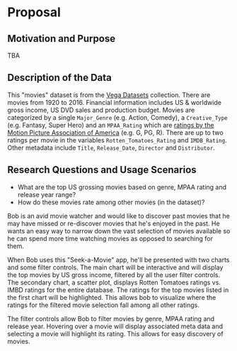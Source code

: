 # Proposal

## Motivation and Purpose

TBA

## Description of the Data

This "movies" dataset is from the [Vega Datasets][1] collection. There are movies from 1920 to 2016. Financial information includes US & worldwide gross income, US DVD sales and production budget. Movies are categorized by a single `Major_Genre` (e.g. Action, Comedy), a `Creative_Type` (e.g. Fantasy, Super Hero) and an `MPAA_Rating` which are [ratings by the Motion Picture Association of America][2] (e.g. G, PG, R). There are up to two ratings per movie in the variables `Rotten_Tomatoes_Rating` and `IMDB_Rating`. Other metadata include `Title`, `Release_Date`, `Director` and `Distributor`.

## Research Questions and Usage Scenarios

- What are the top US grossing movies based on genre, MPAA rating and release year range?
- How do these movies rate among other movies (in the dataset)?

Bob is an avid movie watcher and would like to discover past movies that he may have missed or re-discover movies that he's enjoyed in the past. He wants an easy way to narrow down the vast selection of movies available so he can spend more time watching movies as opposed to searching for them.

When Bob uses this "Seek-a-Movie" app, he'll be presented with two charts and some filter controls. The main chart will be interactive and will display the top movies by US gross income, filtered by all the user filter controls. The secondary chart, a scatter plot, displays Rotten Tomatoes ratings vs. IMBD ratings for the entire database. The ratings for the top movies listed in the first chart will be highlighted. This allows bob to visualize where the ratings for the filtered movie selection fall among all other ratings.

The filter controls allow Bob to filter movies by genre, MPAA rating and release year. Hovering over a movie will display associated meta data and selecting a movie will highlight its rating. This allows for easy discovery of movies.

[1]: https://github.com/vega/vega-datasets
[2]: https://en.wikipedia.org/wiki/Motion_Picture_Association_of_America_film_rating_system
